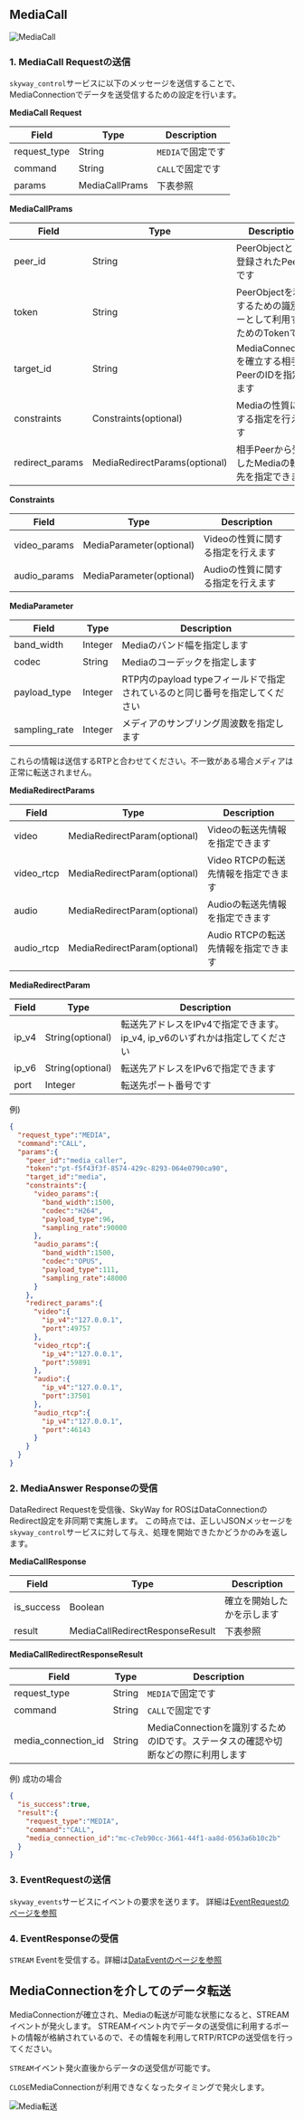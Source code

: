 ## MediaCall

![MediaCall](./img/sequence_media_call.png "MediaCallの流れ")

### 1. MediaCall Requestの送信

`skyway_control`サービスに以下のメッセージを送信することで、MediaConnectionでデータを送受信するための設定を行います。

**MediaCall Request**

| Field        | Type           | Description  |
|--------------|----------------|--------------|
| request_type | String         | `MEDIA`で固定です |
| command      | String         | `CALL`で固定です  |
| params       | MediaCallPrams | 下表参照         |

**MediaCallPrams**

| Field           | Type                       | Description                                    |
|-----------------|----------------------------|------------------------------------------------|
| peer_id         | String | PeerObjectとして登録されたPeerIdです                     |
| token           | String | PeerObjectを利用するための識別キーとして利用するためのTokenです        |
| target_id       | String                     | MediaConnectionを確立する相手PeerのIDを指定します            |
| constraints     | Constraints(optional)         | Mediaの性質に関する指定を行えます             |
| redirect_params | MediaRedirectParams(optional) | 相手Peerから受信したMediaの転送先を指定できます    |

**Constraints**

| Field        | Type                     | Description          |
|--------------|--------------------------|----------------------|
| video_params | MediaParameter(optional) | Videoの性質に関する指定を行えます  |
| audio_params | MediaParameter(optional) | Audioの性質に関する指定を行えます  |

**MediaParameter**

| Field         | Type    | Description                                   |
|---------------|---------|-----------------------------------------------|
| band_width    | Integer | Mediaのバンド幅を指定します                              |
| codec         | String  | Mediaのコーデックを指定します                             |
| payload_type  | Integer | RTP内のpayload typeフィールドで指定されているのと同じ番号を指定してください |
| sampling_rate | Integer | メディアのサンプリング周波数を指定します                          |

これらの情報は送信するRTPと合わせてください。不一致がある場合メディアは正常に転送されません。

**MediaRedirectParams**

| Field      | Type                          | Description             |
|------------|-------------------------------|-------------------------|
| video      | MediaRedirectParam(optional)  | Videoの転送先情報を指定できます      |
| video_rtcp | MediaRedirectParam(optional)  | Video RTCPの転送先情報を指定できます |
| audio      | MediaRedirectParam(optional)  | Audioの転送先情報を指定できます      |
| audio_rtcp | MediaRedirectParam(optional)  | Audio RTCPの転送先情報を指定できます |

**MediaRedirectParam**

| Field      | Type             | Description                                    |
|------------|------------------|------------------------------------------------|
| ip_v4      | String(optional) | 転送先アドレスをIPv4で指定できます。ip_v4, ip_v6のいずれかは指定してください |
| ip_v6      | String(optional) | 転送先アドレスをIPv6で指定できます                            |
| port       | Integer          | 転送先ポート番号です                                     |

例)
```json
{
  "request_type":"MEDIA",
  "command":"CALL",
  "params":{
    "peer_id":"media_caller",
    "token":"pt-f5f43f3f-8574-429c-8293-064e0790ca90",
    "target_id":"media",
    "constraints":{
      "video_params":{
        "band_width":1500,
        "codec":"H264",
        "payload_type":96,
        "sampling_rate":90000
      },
      "audio_params":{
        "band_width":1500,
        "codec":"OPUS",
        "payload_type":111,
        "sampling_rate":48000
      }
    },
    "redirect_params":{
      "video":{
        "ip_v4":"127.0.0.1",
        "port":49757
      },
      "video_rtcp":{
        "ip_v4":"127.0.0.1",
        "port":59891
      },
      "audio":{
        "ip_v4":"127.0.0.1",
        "port":37501
      },
      "audio_rtcp":{
        "ip_v4":"127.0.0.1",
        "port":46143
      }
    }
  }
}
```

### 2. MediaAnswer Responseの受信

DataRedirect Requestを受信後、SkyWay for ROSはDataConnectionのRedirect設定を非同期で実施します。
この時点では、正しいJSONメッセージを`skyway_control`サービスに対して与え、処理を開始できたかどうかのみを返します。

**MediaCallResponse**

| Field      | Type                              | Description    |
|------------|-----------------------------------|----------------|
| is_success | Boolean                           | 確立を開始したかを示します  |
| result     | MediaCallRedirectResponseResult | 下表参照           |

**MediaCallRedirectResponseResult**

| Field               | Type            | Description                                                   |
|---------------------|-----------------|---------------------------------------------------------------|
| request_type        | String          | `MEDIA`で固定です                                                  |
| command             | String          | `CALL`で固定です                                                   |
| media_connection_id | String          | MediaConnectionを識別するためのIDです。ステータスの確認や切断などの際に利用します             |

例) 成功の場合
```json
{
  "is_success":true,
  "result":{
    "request_type":"MEDIA",
    "command":"CALL",
    "media_connection_id":"mc-c7eb90cc-3661-44f1-aa8d-0563a6b10c2b"
  }
}
```

### 3. EventRequestの送信

`skyway_events`サービスにイベントの要求を送ります。
詳細は[EventRequestのページを参照](./event_request.md)

### 4. EventResponseの受信

`STREAM` Eventを受信する。詳細は[DataEventのページを参照](./media_event.md)

## MediaConnectionを介してのデータ転送

MediaConnectionが確立され、Mediaの転送が可能な状態になると、STREAMイベントが発火します。
STREAMイベント内でデータの送受信に利用するポートの情報が格納されているので、その情報を利用してRTP/RTCPの送受信を行ってください。

`STREAM`イベント発火直後からデータの送受信が可能です。

`CLOSE`MediaConnectionが利用できなくなったタイミングで発火します。

![Media転送](./img/sequence_media_flow.png "Dataの転送")
